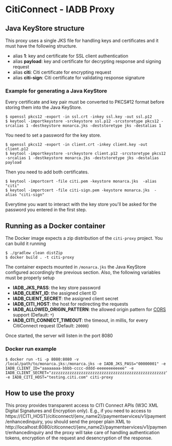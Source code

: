 # CitiConnect - IADB Proxy

## Java KeyStore structure
This proxy uses a single JKS file for handling keys and certificates and it must have the following structure.

  * alias **1**: key and certificate for SSL client authentication
  * alias **payload**: key and certificate for decrypting response and signing request
  * alias **citi**: Citi certificate for encrypting request
  * alias **citi-sign**: Citi certificate for validating response signature

### Example for generating a Java KeyStore
Every certificate and key pair must be converted to PKCS#12 format before storing them into the Java KeyStore.
```shell
$ openssl pkcs12 -export -in ssl.crt -inkey ssl.key -out ssl.p12
$ keytool -importkeystore -srckeystore ssl.p12 -srcstoretype pkcs12 -srcalias 1 -destkeystore monarca.jks -deststoretype jks -destalias 1
```
You need to set a password for the key store.
```shell
$ openssl pkcs12 -export -in client.crt -inkey client.key -out client.p12
$ keytool -importkeystore -srckeystore client.p12 -srcstoretype pkcs12 -srcalias 1 -destkeystore monarca.jks -deststoretype jks -destalias payload
```
Then you need to add both certificates.
```shell
$ keytool -importcert -file citi.pem -keystore monarca.jks  -alias "citi"
$ keytool -importcert -file citi-sign.pem -keystore monarca.jks  -alias "citi-sign"
```
Everytime you want to interact with the key store you'll be asked for the password you entered in the first step.

## Running as a Docker container
The Docker image expects a zip distribution of the `citi-proxy` project. You can build it running
```shell
$ ./gradlew clean distZip
$ docker build . -t citi-proxy
```
The container expects mounted in `/monarca.jks` the Java KeyStore configured accordingly the previous section. Also, the following variables must be properly setup
  * **IADB_JKS_PASS**: the key store password
  * **IADB_CLIENT_ID**: the assigned client ID
  * **IADB_CLIENT_SECRET**: the assigned client secret
  * **IADB_CITI_HOST**: the host for redirecting the requests
  * **IADB_ALLOWED_ORIGIN_PATTERN**: the allowed origin pattern for [CORS](http://www.w3.org/TR/cors/) support (Default: `*`)
  * **IADB_CITI_CONNECT_TIMEOUT**: the timeout, in millis, for every CitiConnect request (Default: `20000`)

Once started, the server will listen in the port 8080

### Docker run example
```shell
$ docker run -ti -p 8080:8080 -v /local/path/to/monarca.jks:/monarca.jks -e IADB_JKS_PASS="00000001" -e IADB_CLIENT_ID="aaaaaaaa-bbbb-cccc-dddd-eeeeeeeeeeee" -e IADB_CLIENT_SECRET="zzzzzzzzzzzzzzzzzzzzzzzzzzzzzzzzzzzzzzzzzzzzzzzzzz" -e IADB_CITI_HOST="testing.citi.com" citi-proxy
``` 
## How to use the proxy
This proxy provides transparent access to CITI Connect APIs (W3C XML Digital Signatures and Encryption only). E.g., if you need to access to https://{CITI_HOST}/citiconnect/{env_name2}/paymentservices/v1/payment/enhancedinquiry, you should send the proper plain XML to http://localhost:8080/citiconnect/{env_name2}/paymentservices/v1/payment/enhancedinquiry and the proxy will take care of handling authentication tokens, encryption of the request and desencryption of the response.
